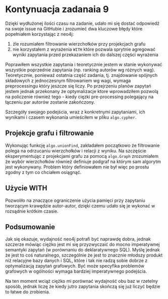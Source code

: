 # Kontynuacja zadanaia 9

Dzięki wydłużonej ilości czasu na zadanie, udało mi się dostać odpowiedź na swoje issue na GitHubie i zrozumieć dwa
kluczowe błędy które popełniałem korzystając z neo4j:

1. źle rozumiałem filtrowanie wierzchołków przy projekcjach grafu
2. nie korzystałem z wyrażenia `WITH` które pozwala sprytnie agregować wyniki zapytania przed przekazaniem ich do dalszej części wyrażenia

Poprawiłem wszystkie zapytania i teoretycznie jestem w stanie wykonywać wszystkie poprzednie zapytania (np. ranking autorów wg różnych wag).
Teoretycznie, ponieważ ostatnia część zadania, tj. znajdowanie spójnych składowych z jednoczesnym filtrowaniem wg wagi,
wymaga preprocessingu który jeszcze się liczy. Po przejrzeniu planów zapytań jestem jednak przekonany że optymalizacje ktore
wprowadziłem pozwolą na policzenie również tego - kiedy cięzki pre-processing polegający na łączeniu par autorów zostanie zakończony.

Szczegóły swojego podejścia, wraz z konkretnymi zapytaniami, ich wynikami i czasem wykonania umieściłem w pliku `algo.cypher`.


## Projekcje grafu i filtrowanie

Wykonując funkcję `algo.unionFind`, zakładałem początkowo że filtrowanie polega na odrzucaniu wierzchołków i relacji z wyniku.
Na szczęście eksperymentując z projekcjami grafu za pomocą `algo.Graph` zrozumiałem że wybór wierzchołków również definiuje
podgraf na którym sam algorytm jest wykonywany. Problem który definiowałem nie był więc po prostu zgodny z tym co chciałem osiągnąć.


## Użycie WITH

Pozwoliło na znaczące ograniczenie użycia pamięci przy zapytaniu tworzącym krawędzie autor-autor, dzięki czemu udało
się je wykonać w rozsądnie krótkim czasie.


## Podsumowanie

Jak się okazuje, wydajność neo4j potrafi być naprawdę dobra, 
jednak szczerze mówiąc ciężko jest mi się przyzwyczaić do mocno imperatywnej semantyki zapytań (w porównaniu do deklaratywnego SQL). 
Myślę jednak że jest to coś naturalnego, szczególnie że jest to znacznie młodszy produkt niż relacyjne bazy danych i SQL, 
które i tak nie radzą sobie dobrze z optymalizacją zapytań grafowych. Być może specyfika problemów grafowych w ogólności
wymaga bardziej imperatywnego podejścia.

Na ten moment wciąż ciężko mi porównać wydajność obu baz w rzetelny sposób, 
jednak liczę że kiedy jutro zapytania skończą się już liczyć będzie to łatwe do zrobienia.
